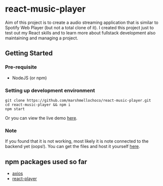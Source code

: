 # react-music-player

Aim of this project is to create a audio streaming application that is similar to Spotify Web Player (but not a total clone of it). I created this project just to test out my React skills and to learn more about fullstack development also maintaining and managing a project.

## Getting Started
### Pre-requisite
- NodeJS (or npm)

### Setting up development environment
```
git clone https://github.com/marshmellochoco/react-music-player.git
cd react-music-player && npm i
npm start
```
Or you can view the live demo [here](https://www.youtube.com/watch?v=dQw4w9WgXcQ).

### Note
If you found that it is not working, most likely it is note connected to the backend yet (oops!). You can get the files and  host it yourself [here](https://github.com/marshmellochoco/react-music-player-server).

## npm packages used so far
- [axios](https://www.npmjs.com/package/axios)
- [react-player](https://www.npmjs.com/package/react-player)
